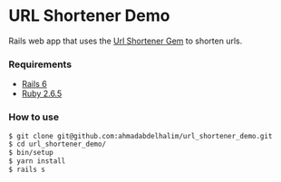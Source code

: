 # URL Shortener Demo

Rails web app that uses the [Url Shortener Gem](https://github.com/ahmadabdelhalim/url_shortener) to shorten urls. 

### Requirements

* [Rails 6] 
* [Ruby 2.6.5]

### How to use

```sh
$ git clone git@github.com:ahmadabdelhalim/url_shortener_demo.git
$ cd url_shortener_demo/
$ bin/setup
$ yarn install
$ rails s
```

[//]: # (These are reference links used in the body of this note and get stripped out when the markdown processor does its job. There is no need to format nicely because it shouldn't be seen. Thanks SO - http://stackoverflow.com/questions/4823468/store-comments-in-markdown-syntax)


  [Rails 6]: <https://rubyonrails.org/>
  [Ruby 2.6.5]: <https://www.ruby-lang.org/en/downloads/>
   